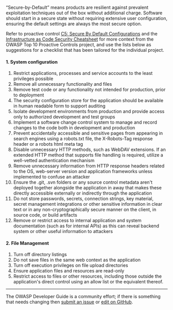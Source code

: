 “Secure-by-Default” means products are resilient against prevalent exploitation techniques out of the box
without additional charge. Software should start in a secure state without requiring extensive user configuration,
ensuring the default settings are always the most secure option.

Refer to proactive control [C5: Secure By Default Configurations][control5] and the [Infrastructure as Code Security Cheatsheet][csproactive-c5]
for more context from the OWASP Top 10 Proactive Controls project,
and use the lists below as suggestions for a checklist that has been tailored for the individual project.

#### 1. System configuration

1. Restrict applications, processes and service accounts to the least privileges possible
2. Remove all unnecessary functionality and files
3. Remove test code or any functionality not intended for production, prior to deployment
4. The security configuration store for the application should be available in human readable form to support auditing
5. Isolate development environments from production and provide access only to authorized development and test groups
6. Implement a software change control system to manage and record changes to the code both in development and production
7. Prevent accidentally accessible and sensitive pages from appearing in search engines using a robots.txt file, the X-Robots-Tag response header or a robots html meta tag
8. Disable unnecessary HTTP methods, such as WebDAV extensions. If an extended HTTP method that supports file handling is required, utilize a well-vetted authentication mechanism
9. Remove unnecessary information from HTTP response headers related to the OS, web-server version and application frameworks unless implemented to confuse an attacker
10. Ensure the .git, .svn folders or any source control metadata aren't deployed together alongside the application in away that makes these directly accessible externally or indirectly through the application
11. Do not store passwords, secrets, connection strings, key material, secret management integrations or other sensitive information in clear text or in any non-cryptographically secure manner on the client, in source code, or build artifacts
12. Remove or restrict access to internal application and system documentation (such as for internal APIs) as this can reveal backend system or other useful information to attackers

#### 2. File Management

1. Turn off directory listings
2. Do not save files in the same web context as the application
3. Turn off execution privileges on file upload directories
4. Ensure application files and resources are read-only
5. Restrict access to files or other resources, including those outside the application's direct control using an allow list or the equivalent thereof.

----

The OWASP Developer Guide is a community effort; if there is something that needs changing
then [submit an issue][issue060201] or [edit on GitHub][edit060201].

[control5]: https://top10proactive.owasp.org/the-top-10/c5-secure-by-default/
[csproactive-c5]: https://cheatsheetseries.owasp.org/cheatsheets/Infrastructure_as_Code_Security_Cheat_Sheet.html
[edit060201]: https://github.com/OWASP/DevGuide/blob/main/docs/en/04-design/02-web-app-checklist/01-secure-by-default.md
[issue060201]: https://github.com/OWASP/DevGuide/issues/new?labels=enhancement&template=request.md&title=Update:%2004-design/02-web-app-checklist/01-secure-by-default
